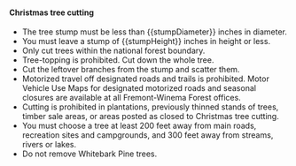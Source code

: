 #### Christmas tree cutting

* The tree stump must be less than {{stumpDiameter}} inches in diameter.
* You must leave a stump of {{stumpHeight}} inches in height or less.
* Only cut trees within the national forest boundary.
* Tree-topping is prohibited. Cut down the whole tree.
* Cut the leftover branches from the stump and scatter them.
* Motorized travel off designated roads and trails is prohibited. Motor Vehicle Use Maps for designated motorized roads and seasonal closures are available at all Fremont-Winema Forest offices. 
* Cutting is prohibited in plantations, previously thinned stands of trees, timber sale areas, or areas posted as closed to Christmas tree cutting.
* You must choose a tree at least 200 feet away from main roads, recreation sites and campgrounds, and 300 feet away from streams, rivers or lakes.
* Do not remove Whitebark Pine trees.
